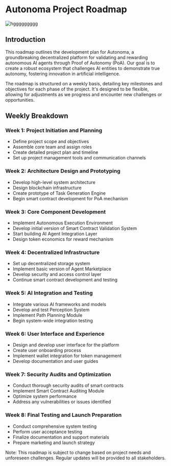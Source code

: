 # Autonoma Project Roadmap

![hggggggggg](https://github.com/user-attachments/assets/ca711875-4c81-4b02-8828-2111e2f88e3d)

## Introduction

This roadmap outlines the development plan for Autonoma, a groundbreaking decentralized platform for validating and rewarding autonomous AI agents through Proof of Autonomy (PoA). Our goal is to create a robust ecosystem that challenges AI entities to demonstrate true autonomy, fostering innovation in artificial intelligence.

The roadmap is structured on a weekly basis, detailing key milestones and objectives for each phase of the project. It's designed to be flexible, allowing for adjustments as we progress and encounter new challenges or opportunities.

## Weekly Breakdown

### Week 1: Project Initiation and Planning
- Define project scope and objectives
- Assemble core team and assign roles
- Create detailed project plan and timeline
- Set up project management tools and communication channels

### Week 2: Architecture Design and Prototyping
- Develop high-level system architecture
- Design blockchain infrastructure
- Create prototype of Task Generation Engine
- Begin smart contract development for PoA mechanism

### Week 3: Core Component Development
- Implement Autonomous Execution Environment
- Develop initial version of Smart Contract Validation System
- Start building AI Agent Integration Layer
- Design token economics for reward mechanism

### Week 4: Decentralized Infrastructure
- Set up decentralized storage system
- Implement basic version of Agent Marketplace
- Develop security and access control layer
- Continue smart contract development and testing

### Week 5: AI Integration and Testing
- Integrate various AI frameworks and models
- Develop and test Perception System
- Implement Path Planning Module
- Begin system-wide integration testing

### Week 6: User Interface and Experience
- Design and develop user interface for the platform
- Create user onboarding process
- Implement wallet integration for token management
- Develop documentation and user guides

### Week 7: Security Audits and Optimization
- Conduct thorough security audits of smart contracts
- Implement Smart Contract Auditing Module
- Optimize system performance
- Address any vulnerabilities or issues identified

### Week 8: Final Testing and Launch Preparation
- Conduct comprehensive system testing
- Perform user acceptance testing
- Finalize documentation and support materials
- Prepare marketing and launch strategy

Note: This roadmap is subject to change based on project needs and unforeseen challenges. Regular updates will be provided to all stakeholders.
